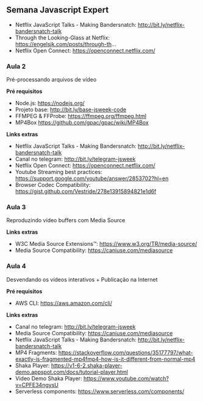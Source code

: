 ## Semana Javascript Expert

- Netflix JavaScript Talks - Making Bandersnatch: http://bit.ly/netflix-bandersnatch-talk
- Through the Looking-Glass at Netflix: https://engelsjk.com/posts/through-th...
- Netflix Open Connect: https://openconnect.netflix.com/

### Aula 2

Pré-processando arquivos de vídeo

**Pré requisitos**

- Node.js: https://nodejs.org/
- Projeto base: http://bit.ly/base-jsweek-code
- FFMPEG & FFProbe: https://ffmpeg.org/ffmpeg.html
- MP4Box https://github.com/gpac/gpac/wiki/MP4Box

**Links extras**

- Netflix JavaScript Talks - Making Bandersnatch: http://bit.ly/netflix-bandersnatch-talk
- Canal no telegram: http://bit.ly/telegram-jsweek
- Netflix Open Connect: https://openconnect.netflix.com/
- Youtube Streaming best practices: https://support.google.com/youtube/answer/2853702?hl=en
- Browser Codec Compatibility: https://gist.github.com/Vestride/278e13915894821e1d6f

### Aula 3

Reproduzindo vídeo buffers com Media Source

**Links extras**

- W3C Media Source Extensions™: https://www.w3.org/TR/media-source/
- Media Source Compatibility: https://caniuse.com/mediasource

### Aula 4

Desvendando os vídeos interativos + Publicação na Internet

**Pré requisitos**

- AWS CLI: https://aws.amazon.com/cli/

**Links extras**

- Canal no telegram: http://bit.ly/telegram-jsweek
- Media Source Compatibility: https://caniuse.com/mediasource
- Netflix JavaScript Talks - Making Bandersnatch: http://bit.ly/netflix-bandersnatch-talk
- MP4 Fragments: https://stackoverflow.com/questions/35177797/what-exactly-is-fragmented-mp4fmp4-how-is-it-different-from-normal-mp4
- Shaka Player: https://v1-6-2.shaka-player-demo.appspot.com/docs/tutorial-player.html
- Video Demo Shaka Player: https://www.youtube.com/watch?v=CPFE34ngysU
- Serverless components: https://www.serverless.com/components/
